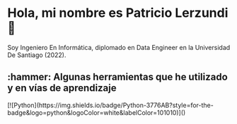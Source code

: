 # Hola, mi nombre es Patricio Lerzundi 👋

Soy Ingeniero En Informática, diplomado en Data Engineer en la Universidad De Santiago (2022).

<h2> :hammer:  Algunas herramientas que he utilizado y en vías de aprendizaje </h2>
[![Python](https://img.shields.io/badge/Python-3776AB?style=for-the-badge&logo=python&logoColor=white&labelColor=101010)]()
